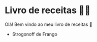 # Livro de receitas :man_cook:

Olá! Bem vindo ao meu livro de receitas :open_hands:

- Strogonoff de Frango

  
